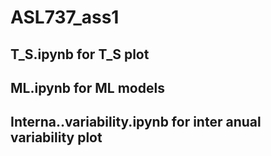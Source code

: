 # ASL737_ass1
## T_S.ipynb for T_S plot
## ML.ipynb for ML models
## Interna..variability.ipynb for inter anual variability plot
